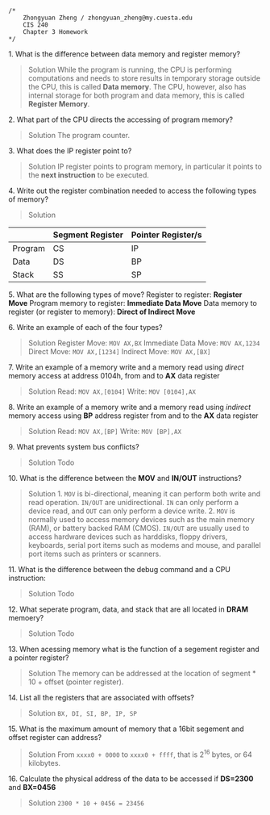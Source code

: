 ```
/*
    Zhongyuan Zheng / zhongyuan_zheng@my.cuesta.edu
    CIS 240
    Chapter 3 Homework
*/
```
1\. What is the difference between data memory and register memory?
>Solution
While the program is running, the CPU is performing computations and needs to store results in temporary storage outside the CPU, this is called **Data memory**. The CPU, however, also has internal storage for both program and data memory, this is called **Register Memory**.

2\. What part of the CPU directs the accessing of program memory?
>Solution
The program counter.

3\. What does the IP register point to?
>Solution
IP register points to program memory, in particular it points to the **next instruction** to be executed.

4\. Write out the register combination needed to access the following types of memory?
>Solution

|        | Segment Register | Pointer Register/s |
|--------|-------------------|-----------------|
| Program  | CS | IP |
| Data     | DS | BP |
| Stack    | SS | SP |

5\. What are the following types of move?
Register to register: **Register Move**
Program memory to register: **Immediate Data Move**
Data memory to register (or register to memory): **Direct of Indirect Move**

6\. Write an example of each of the four types?
>Solution
Register Move: `MOV AX,BX`
Immediate Data Move: `MOV AX,1234`
Direct Move: `MOV AX,[1234]`
Indirect Move: `MOV AX,[BX]`

7\. Write an example of a memory write and a memory read using _direct_ memory access at address 0104h, from and to **AX** data register
>Solution
Read: `MOV AX,[0104]`
Write: `MOV [0104],AX`

8\. Write an example of a memory write and a memory read using _indirect_ memory access using **BP** address register from and to the **AX** data register
>Solution
Read: `MOV AX,[BP]`
Write: `MOV [BP],AX`

9\. What prevents system bus conflicts?
>Solution
Todo

10\. What is the difference between the **MOV** and **IN/OUT** instructions?
>Solution
1\. `MOV` is bi-directional, meaning it can perform both write and read operation. `IN/OUT` are unidirectional. `IN` can only perform a device read, and `OUT` can only perform a device write.
2\. `MOV` is normally used to access memory devices such as the main memory (RAM), or battery backed RAM (CMOS). `IN/OUT` are usually used to access hardware devices such as harddisks, floppy drivers, keyboards, serial port items such as modems and mouse, and parallel port items such as printers or scanners.

11\. What is the difference between the debug command and a CPU instruction:
>Solution
Todo


12\. What seperate program, data, and stack that are all located in **DRAM** memoery?
>Solution
Todo


13\. When acessing memory what is the function of a segement register and a pointer register?
>Solution
The memory can be addressed at the location of segment * 10 + offset (pointer register).

14\. List all the registers that are associated with offsets?
>Solution
`BX, DI, SI, BP, IP, SP`

15\. What is the maximum amount of memory that a 16bit segement and offset register can address?
>Solution
From `xxxx0 + 0000` to `xxxx0 + ffff`, that is $2^{16}$ bytes, or $64$ kilobytes.

16\. Calculate the physical address of the data to be accessed if **DS=2300** and **BX=0456**
>Solution
`2300 * 10 + 0456 = 23456`
